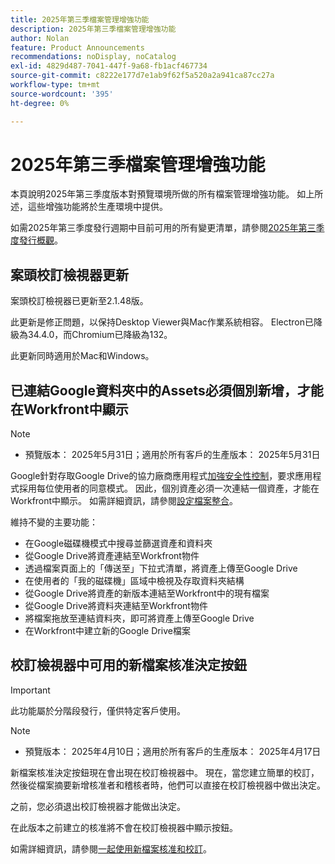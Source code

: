```yaml
---
title: 2025年第三季檔案管理增強功能
description: 2025年第三季檔案管理增強功能
author: Nolan
feature: Product Announcements
recommendations: noDisplay, noCatalog
exl-id: 4829d487-7041-447f-9a68-fb1acf467734
source-git-commit: c8222e177d7e1ab9f62f5a520a2a941ca87cc27a
workflow-type: tm+mt
source-wordcount: '395'
ht-degree: 0%

---
```


# 2025年第三季檔案管理增強功能

本頁說明2025年第三季度版本對預覽環境所做的所有檔案管理增強功能。 如上所述，這些增強功能將於生產環境中提供。

如需2025年第三季度發行週期中目前可用的所有變更清單，請參閱[2025年第三季度發行概觀](/help/quicksilver/product-announcements/product-releases/25-q3-release-activity/25-q3-release-overview.md)。

## 案頭校訂檢視器更新

案頭校訂檢視器已更新至2.1.48版。

此更新是修正問題，以保持Desktop Viewer與Mac作業系統相容。 Electron已降級為34.4.0，而Chromium已降級為132。

此更新同時適用於Mac和Windows。


## 已連結Google資料夾中的Assets必須個別新增，才能在Workfront中顯示

>[!NOTE]
>
>* 預覽版本： 2025年5月31日；適用於所有客戶的生產版本： 2025年5月31日

Google針對存取Google Drive的協力廠商應用程式[加強安全性控制](https://workspace.google.com/blog/product-announcements/enhancing-security-controls-for-google-drive-third-party-apps)，要求應用程式採用每位使用者的同意模式。 因此，個別資產必須一次連結一個資產，才能在Workfront中顯示。 如需詳細資訊，請參閱[設定檔案整合](/help/quicksilver/administration-and-setup/configure-integrations/configure-document-integrations.md)。

維持不變的主要功能：

* 在Google磁碟機模式中搜尋並篩選資產和資料夾
* 從Google Drive將資產連結至Workfront物件
* 透過檔案頁面上的「傳送至」下拉式清單，將資產上傳至Google Drive
* 在使用者的「我的磁碟機」區域中檢視及存取資料夾結構
* 從Google Drive將資產的新版本連結至Workfront中的現有檔案
* 從Google Drive將資料夾連結至Workfront物件
* 將檔案拖放至連結資料夾，即可將資產上傳至Google Drive
* 在Workfront中建立新的Google Drive檔案


## 校訂檢視器中可用的新檔案核准決定按鈕

>[!IMPORTANT]
>
>此功能屬於分階段發行，僅供特定客戶使用。

>[!NOTE]
>
>* 預覽版本： 2025年4月10日；適用於所有客戶的生產版本： 2025年4月17日

新檔案核准決定按鈕現在會出現在校訂檢視器中。 現在，當您建立簡單的校訂，然後從檔案摘要新增核准者和稽核者時，他們可以直接在校訂檢視器中做出決定。

之前，您必須退出校訂檢視器才能做出決定。

在此版本之前建立的核准將不會在校訂檢視器中顯示按鈕。

如需詳細資訊，請參閱[一起使用新檔案核准和校訂](/help/quicksilver/review-and-approve-work/document-reviews-and-approvals/doc-approvals-and-proofing.md)。
